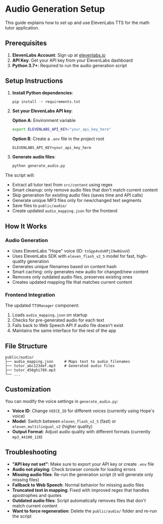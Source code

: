 # Audio Generation Setup

This guide explains how to set up and use ElevenLabs TTS for the math tutor application.

## Prerequisites

1. **ElevenLabs Account**: Sign up at [elevenlabs.io](https://elevenlabs.io)
2. **API Key**: Get your API key from your ElevenLabs dashboard
3. **Python 3.7+**: Required to run the audio generation script

## Setup Instructions

1. **Install Python dependencies**:
   ```bash
   pip install -r requirements.txt
   ```

2. **Set your ElevenLabs API key**:
   
   **Option A**: Environment variable
   ```bash
   export ELEVENLABS_API_KEY="your_api_key_here"
   ```
   
   **Option B**: Create a `.env` file in the project root
   ```
   ELEVENLABS_API_KEY=your_api_key_here
   ```

3. **Generate audio files**:
   ```bash
   python generate_audio.py
   ```

The script will:
- Extract all tutor text from `src/content` using regex
- Smart cleanup: only remove audio files that don't match current content
- Skip generation for existing audio files (saves time and API calls)
- Generate unique MP3 files only for new/changed text segments
- Save files to `public/audio/`
- Create updated `audio_mapping.json` for the frontend

## How It Works

### Audio Generation
- Uses ElevenLabs "Hope" voice (ID: `tnSpp4vdxKPjI9w0GnoV`)
- Uses ElevenLabs SDK with `eleven_flash_v2_5` model for fast, high-quality generation
- Generates unique filenames based on content hash
- Smart caching: only generates new audio for changed/new content
- Removes only outdated audio files, preserves existing ones
- Creates updated mapping file that matches current content

### Frontend Integration
The updated `TTSManager` component:
1. Loads `audio_mapping.json` on startup
2. Checks for pre-generated audio for each text
3. Falls back to Web Speech API if audio file doesn't exist
4. Maintains the same interface for the rest of the app

## File Structure

```
public/audio/
├── audio_mapping.json     # Maps text to audio filenames
├── tutor_abc123def.mp3    # Generated audio files
├── tutor_456ghi789.mp3
└── ...
```

## Customization

You can modify the voice settings in `generate_audio.py`:
- **Voice ID**: Change `VOICE_ID` for different voices (currently using Hope's voice)
- **Model**: Switch between `eleven_flash_v2_5` (fast) or `eleven_multilingual_v2` (higher quality)
- **Output Format**: Adjust audio quality with different formats (currently `mp3_44100_128`)


## Troubleshooting

- **"API key not set"**: Make sure to export your API key or create `.env` file
- **Audio not playing**: Check browser console for loading errors
- **Missing audio files**: Re-run the generation script (it will generate only missing files)
- **Fallback to Web Speech**: Normal behavior for missing audio files
- **Truncated text in mapping**: Fixed with improved regex that handles apostrophes and quotes
- **Outdated audio files**: Script automatically removes files that don't match current content
- **Want to force regeneration**: Delete the `public/audio/` folder and re-run the script